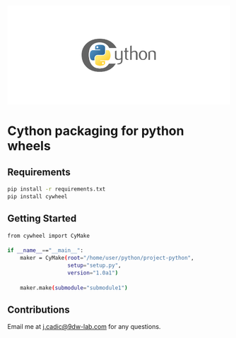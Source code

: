 <p align="center">
  <img src="https://raw.githubusercontent.com/JeanMaximilienCadic/cywheel-python/master/img/cython.png"/>
</p>

# Cython packaging for python wheels

## Requirements
```bash
pip install -r requirements.txt
pip install cywheel
```
## Getting Started


```bash
from cywheel import CyMake

if __name__=="__main__":
    maker = CyMake(root="/home/user/python/project-python",
                   setup="setup.py",
                   version="1.0a1")

    maker.make(submodule="submodule1")

```


## Contributions

Email me at j.cadic@9dw-lab.com for any questions.
